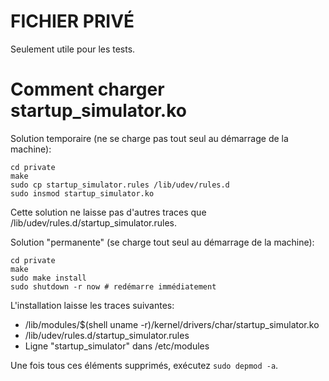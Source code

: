 # FICHIER PRIVÉ

Seulement utile pour les tests.

# Comment charger startup_simulator.ko

Solution temporaire (ne se charge pas tout seul au démarrage de la machine):

    cd private
    make
    sudo cp startup_simulator.rules /lib/udev/rules.d
    sudo insmod startup_simulator.ko

Cette solution ne laisse pas d'autres traces que /lib/udev/rules.d/startup_simulator.rules.

Solution "permanente" (se charge tout seul au démarrage de la machine):

    cd private
    make
    sudo make install
    sudo shutdown -r now # redémarre immédiatement

L'installation laisse les traces suivantes:

* /lib/modules/$(shell uname -r)/kernel/drivers/char/startup_simulator.ko
* /lib/udev/rules.d/startup_simulator.rules
* Ligne "startup_simulator" dans /etc/modules

Une fois tous ces éléments supprimés, exécutez `sudo depmod -a`.
